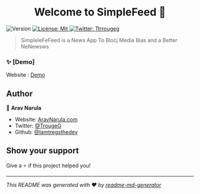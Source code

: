 <h1 align="center">Welcome to SimpleFeed 👋</h1>
<p>
  <img alt="Version" src="https://img.shields.io/badge/version-0.1-blue.svg?cacheSeconds=2592000" />
  <a href="#" target="_blank">
    <img alt="License: Mit" src="https://img.shields.io/badge/License-Mit-yellow.svg" />
  </a>
  <a href="https://twitter.com/TrougeG" target="_blank">
    <img alt="Twitter: Ttrrougeg" src="https://img.shields.io/twitter/follow/Ttrrougeg.svg?style=social" />
  </a>
</p>

> SimpleleFeFeed  is a News App To Blocj Media Bias and a Better NeNewsws

### ✨ [Demo]
Website : [Demo](https://www.SimpleFeed.rocks/)

## Author

👤  **Arav Narula**

* Website: [AravNarula.com](aravnarula.com/)
* Twitter: [@TrougeG](https://twitter.com/TrougeG)
* Github: [@Iamtregsthedev](https://github.com/Iamtregsthedev)

## Show your support

Give a ⭐️ if this project helped you!

***
_This README was generated with ❤️ by [readme-md-generator](https://github.com/kefranabg/readme-md-generator)_
